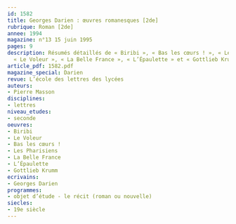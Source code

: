 ```yaml
---
id: 1582
title: Georges Darien : œuvres romanesques [2de] 
rubrique: Roman [2de]
annee: 1994
magazine: n°13 15 juin 1995
pages: 9
description: Résumés détaillés de « Biribi », « Bas les cœurs ! », « Les Pharisiens »,
  « Le Voleur », « La Belle France », « L’Épaulette » et « Gottlieb Krumm »…
article_pdf: 1582.pdf
magazine_special: Darien
revue: L’école des lettres des lycées
auteurs:
- Pierre Masson
disciplines:
- lettres
niveau_etudes:
- seconde
oeuvres:
- Biribi
- Le Voleur
- Bas les cœurs !
- Les Pharisiens
- La Belle France
- L’Épaulette
- Gottlieb Krumm
ecrivains:
- Georges Darien
programmes:
- objet d’étude - le récit (roman ou nouvelle)
siecles:
- 19e siècle
---
```

